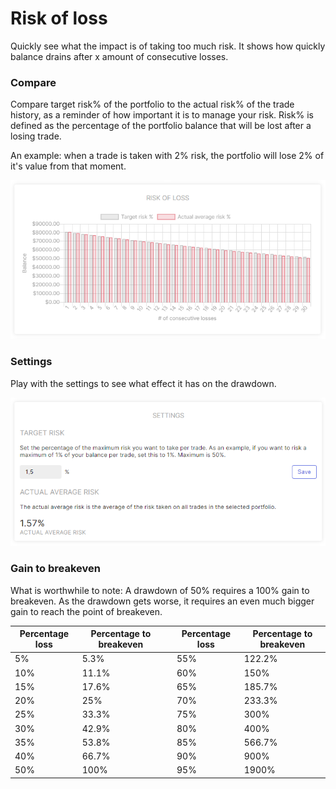 # Risk of loss
Quickly see what the impact is of taking too much risk. It shows how quickly balance drains after x amount of consecutive losses.

### Compare
Compare target risk% of the portfolio to the actual risk% of the trade history, as a reminder of how important it is to manage your risk.
Risk% is defined as the percentage of the portfolio balance that will be lost after a losing trade. 

An example: when a trade is taken with 2% risk, the portfolio will lose 2% of it's value from that moment.

![RiskOfLoss](documentation-images/riskofloss.png)

### Settings
Play with the settings to see what effect it has on the drawdown.

![RiskOfLoss Settings](documentation-images/riskoflossSettings.png)

### Gain to breakeven
What is worthwhile to note: A drawdown of 50% requires a 100% gain to breakeven. As the drawdown gets worse, it requires an even much bigger gain to reach the point of breakeven.

|Percentage loss|Percentage to breakeven||Percentage loss|Percentage to breakeven|
|--|--|--|--|--|
|5%|5.3%||55%|122.2%|
|10%|11.1%||60%|150%|
|15%|17.6%||65%|185.7%|
|20%|25%||70%|233.3%|
|25%|33.3%||75%|300%|
|30%|42.9%||80%|400%|
|35%|53.8%||85%|566.7%|
|40%|66.7%||90%|900%|
|50%|100%||95%|1900%|